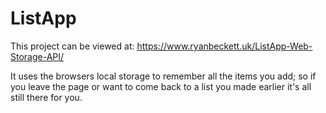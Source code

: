 # ListApp
This project can be viewed at: https://www.ryanbeckett.uk/ListApp-Web-Storage-API/

It uses the browsers local storage to remember all the items you add; so if you leave the page or want to come back to a list you made earlier it's all still there for you.
